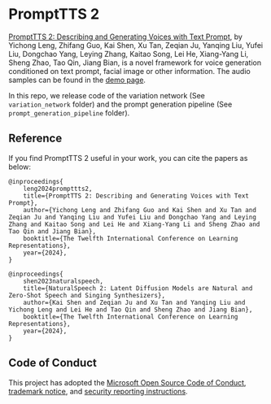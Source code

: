 # PromptTTS 2
[PromptTTS 2: Describing and Generating Voices with Text Prompt](https://arxiv.org/abs/2309.02285), by Yichong Leng, Zhifang Guo, Kai Shen, Xu Tan, Zeqian Ju, Yanqing Liu, Yufei Liu, Dongchao Yang, Leying Zhang, Kaitao Song, Lei He, Xiang-Yang Li, Sheng Zhao, Tao Qin, Jiang Bian, is a novel framework for voice generation conditioned on text prompt, facial image or other information. The audio samples can be found in the [demo page](https://speechresearch.github.io/prompttts2).

In this repo, we release code of the variation network (See `variation_network` folder) and the prompt generation pipeline (See `prompt_generation_pipeline` folder). 

## Reference

If you find PromptTTS 2 useful in your work, you can cite the papers as below:

    @inproceedings{
        leng2024prompttts2,
        title={PromptTTS 2: Describing and Generating Voices with Text Prompt},
        author={Yichong Leng and Zhifang Guo and Kai Shen and Xu Tan and Zeqian Ju and Yanqing Liu and Yufei Liu and Dongchao Yang and Leying Zhang and Kaitao Song and Lei He and Xiang-Yang Li and Sheng Zhao and Tao Qin and Jiang Bian},
        booktitle={The Twelfth International Conference on Learning Representations},
        year={2024},
    }

    @inproceedings{
        shen2023naturalspeech,
        title={NaturalSpeech 2: Latent Diffusion Models are Natural and Zero-Shot Speech and Singing Synthesizers}, 
        author={Kai Shen and Zeqian Ju and Xu Tan and Yanqing Liu and Yichong Leng and Lei He and Tao Qin and Sheng Zhao and Jiang Bian},
        booktitle={The Twelfth International Conference on Learning Representations},
        year={2024},
    }


## Code of Conduct
This project has adopted the [Microsoft Open Source Code of Conduct](https://opensource.microsoft.com/codeofconduct),
[trademark notice](https://docs.opensource.microsoft.com/releasing/), and [security reporting instructions](https://docs.opensource.microsoft.com/releasing/maintain/security/).
